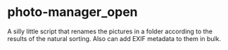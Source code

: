 # photo-manager_open
A silly little script that renames the pictures in a folder according to the results of the natural sorting. Also can add EXIF metadata to them in bulk.
